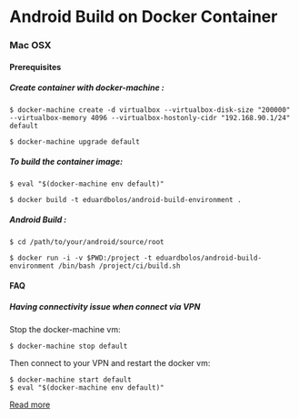 Android Build on Docker Container
===


### Mac OSX

#### Prerequisites

##### Create container with docker-machine  :

    $ docker-machine create -d virtualbox --virtualbox-disk-size "200000"  --virtualbox-memory 4096 --virtualbox-hostonly-cidr "192.168.90.1/24" default

    $ docker-machine upgrade default


##### To build the container image:

    $ eval "$(docker-machine env default)"

    $ docker build -t eduardbolos/android-build-environment .

##### Android Build :

    $ cd /path/to/your/android/source/root

    $ docker run -i -v $PWD:/project -t eduardbolos/android-build-environment /bin/bash /project/ci/build.sh

#### FAQ

##### Having connectivity issue when connect via VPN

Stop the docker-machine vm:


	$ docker-machine stop default
	
Then connect to your VPN and restart the docker vm:

	$ docker-machine start default
	$ eval "$(docker-machine env default)"

[Read more](http://olympia.readthedocs.org/en/latest/topics/development/vpn.html)
